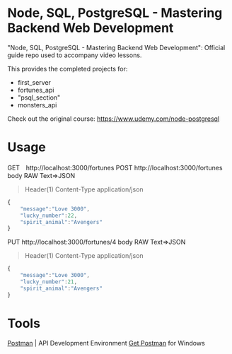 # Node, SQL, PostgreSQL - Mastering Backend Web Development
"Node, SQL, PostgreSQL - Mastering Backend Web Development": Official guide repo used to accompany video lessons.

This provides the completed projects for:
- first_server
- fortunes_api
- "psql_section"
- monsters_api

Check out the original course: 
https://www.udemy.com/node-postgresql

# Usage 

GET　http://localhost:3000/fortunes
POST http://localhost:3000/fortunes body RAW Text=>JSON  
> Header(1) Content-Type application/json
```js
{
	"message":"Love 3000",
	"lucky_number":22,
	"spirit_animal":"Avengers"
}
```

PUT http://localhost:3000/fortunes/4 body RAW Text=>JSON  
> Header(1) Content-Type application/json
```js
{
	"message":"Love 3000",
	"lucky_number":21,
	"spirit_animal":"Avengers"
}
```


# Tools

[Postman](https://www.getpostman.com) | API Development Environment
[Get Postman](https://www.getpostman.com/downloads/) for Windows  